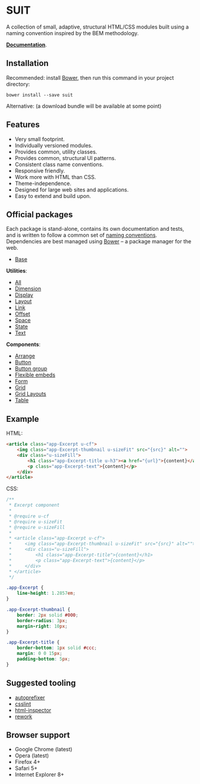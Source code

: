 # SUIT

A collection of small, adaptive, structural HTML/CSS modules built using a
naming convention inspired by the BEM methodology.

**[Documentation](doc/README.md)**.


## Installation

Recommended: install [Bower](http://bower.io/), then run this command in your
project directory:

```
bower install --save suit
```

Alternative: (a download bundle will be available at some point)


## Features

* Very small footprint.
* Individually versioned modules.
* Provides common, utility classes.
* Provides common, structural UI patterns.
* Consistent class name conventions.
* Responsive friendly.
* Work more with HTML than CSS.
* Theme-independence.
* Designed for large web sites and applications.
* Easy to extend and build upon.


## Official packages

Each package is stand-alone, contains its own documentation and tests, and is
written to follow a common set of [naming
conventions](doc/naming-conventions.md). Dependencies are best managed using
[Bower](http://bower.io/) – a package manager for the web.

* [Base](https://github.com/suitcss/base/)

**Utilities**:

* [All](https://github.com/suitcss/utils/)
* [Dimension](https://github.com/suitcss/utils-dimension/)
* [Display](https://github.com/suitcss/utils-display/)
* [Layout](https://github.com/suitcss/utils-layout/)
* [Link](https://github.com/suitcss/utils-link/)
* [Offset](https://github.com/suitcss/utils-offset/)
* [Space](https://github.com/suitcss/utils-space/)
* [State](https://github.com/suitcss/utils-state/)
* [Text](https://github.com/suitcss/utils-text/)

**Components**:

* [Arrange](https://github.com/suitcss/arrange/)
* [Button](https://github.com/suitcss/button/)
* [Button group](https://github.com/suitcss/button-group/)
* [Flexible embeds](https://github.com/suitcss/flex-embed/)
* [Form](https://github.com/suitcss/form/)
* [Grid](https://github.com/suitcss/grid/)
* [Grid Layouts](https://github.com/suitcss/grid-layouts/)
* [Table](https://github.com/suitcss/table/)


## Example

HTML:

```html
<article class="app-Excerpt u-cf">
    <img class="app-Excerpt-thumbnail u-sizeFit" src="{src}" alt="">
    <div class="u-sizeFill">
        <h1 class="app-Excerpt-title u-h3"><a href="{url}">{content}</a></h1>
        <p class="app-Excerpt-text">{content}</p>
    </div>
</article>
```

CSS:

```css
/**
 * Excerpt component
 *
 * @require u-cf
 * @require u-sizeFit
 * @require u-sizeFill
 *
 * <article class="app-Excerpt u-cf">
 *     <img class="app-Excerpt-thumbnail u-sizeFit" src="{src}" alt="">
 *     <div class="u-sizeFill">
 *         <h1 class="app-Excerpt-title">{content}</h1>
 *         <p class="app-Excerpt-text">{content}</p>
 *     </div>
 * </article>
 */

.app-Excerpt {
    line-height: 1.2857em;
}

.app-Excerpt-thumbnail {
    border: 2px solid #000;
    border-radius: 3px;
    margin-right: 10px;
}

.app-Excerpt-title {
    border-bottom: 1px solid #ccc;
    margin: 0 0 15px;
    padding-bottom: 5px;
}
```


## Suggested tooling

* [autoprefixer](https://github.com/ai/autoprefixer)
* [csslint](https://github.com/stubbornella/csslint)
* [html-inspector](https://github.com/philipwalton/html-inspector)
* [rework](https://github.com/visionmedia/rework)


## Browser support

* Google Chrome (latest)
* Opera (latest)
* Firefox 4+
* Safari 5+
* Internet Explorer 8+
